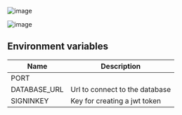 ![image](https://user-images.githubusercontent.com/61946748/191031323-843af044-6e6d-4ed2-b4f1-2d7d88639a0b.png)

![image](https://user-images.githubusercontent.com/61946748/191031441-1f52d18e-7d18-4a0d-b8f4-a2e8dba0eea1.png)

## Environment variables

| Name | Description |
| --- | --- |
| PORT |
| DATABASE_URL| Url to connect to the database |
| SIGNINKEY | Key for creating a jwt token | 
